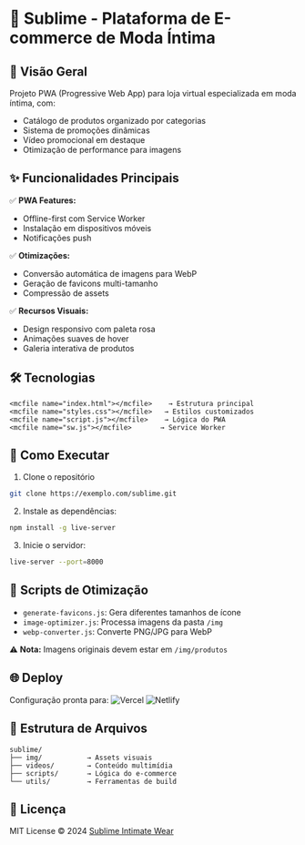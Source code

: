 # 🦋 Sublime - Plataforma de E-commerce de Moda Íntima

## 📌 Visão Geral
Projeto PWA (Progressive Web App) para loja virtual especializada em moda íntima, com:
- Catálogo de produtos organizado por categorias
- Sistema de promoções dinâmicas
- Vídeo promocional em destaque
- Otimização de performance para imagens

## ✨ Funcionalidades Principais
✅ **PWA Features:**
- Offline-first com Service Worker
- Instalação em dispositivos móveis
- Notificações push

✅ **Otimizações:**
- Conversão automática de imagens para WebP
- Geração de favicons multi-tamanho
- Compressão de assets

✅ **Recursos Visuais:**
- Design responsivo com paleta rosa
- Animações suaves de hover
- Galeria interativa de produtos

## 🛠️ Tecnologias
```
<mcfile name="index.html"></mcfile>    → Estrutura principal
<mcfile name="styles.css"></mcfile>   → Estilos customizados
<mcfile name="script.js"></mcfile>    → Lógica do PWA
<mcfile name="sw.js"></mcfile>       → Service Worker
```

## 🚀 Como Executar
1. Clone o repositório
```bash
git clone https://exemplo.com/sublime.git
```
2. Instale as dependências:
```bash
npm install -g live-server
```
3. Inicie o servidor:
```bash
live-server --port=8000
```

## 🔧 Scripts de Otimização
- `generate-favicons.js`: Gera diferentes tamanhos de ícone
- `image-optimizer.js`: Processa imagens da pasta `/img`
- `webp-converter.js`: Converte PNG/JPG para WebP

⚠️ **Nota:** Imagens originais devem estar em `/img/produtos`

## 🌐 Deploy
Configuração pronta para:
![Vercel](https://img.shields.io/badge/Deploy-Vercel-%23000000)
![Netlify](https://img.shields.io/badge/Deploy-Netlify-%2300C7B7)

## 📂 Estrutura de Arquivos
```
sublime/
├── img/           → Assets visuais
├── videos/        → Conteúdo multimídia
├── scripts/       → Lógica do e-commerce
└── utils/         → Ferramentas de build
```

## 📄 Licença
MIT License © 2024 [Sublime Intimate Wear](https://sublime.com)
